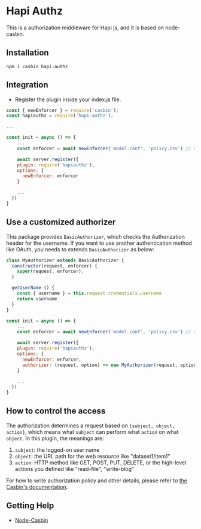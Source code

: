 # Hapi Authz

This is a authorization middleware for Hapi js, and it is based on node-casbin.

## Installation

```shell
npm i casbin hapi-authz
```

## Integration

- Register the plugin inside your index.js file.
```javascript
const { newEnforcer } = require('casbin');
const hapiauthz = require('hapi-authz');

...

const init = async () => {
    ...
    const enforcer = await newEnforcer('model.conf', 'policy.csv') // replace with your model and policy file location

    await server.register({  
    plugin: require('hapiauthz'),
    options: {
      newEnforcer: enforcer
    }

    ...
  })
}
```

## Use a customized authorizer

This package provides ``BasicAuthorizer``, which checks the Authorization header for the username.
If you want to use another authentication method like OAuth, you needs to extends ``BasicAuthorizer`` as below:

```js
class MyAuthorizer extends BasicAuthorizer {
  constructor(request, enforcer) {
    super(request, enforcer);
  }

  getUserName () {
    const { username } = this.request.credentials.username
    return username
  }
}

const init = async () => {
    ...
    const enforcer = await newEnforcer('model.conf', 'policy.csv') // replace with your model and policy file location

    await server.register({  
    plugin: require('hapiauthz'),
    options: {
      newEnforcer: enforcer,
      authorizer: (request, option) => new MyAuthorizer(request, option)
    }

    ...
  })
}
```


## How to control the access

The authorization determines a request based on ``{subject, object, action}``, which means what ``subject`` can perform what ``action`` on what ``object``. In this plugin, the meanings are:

1. ``subject``: the logged-on user name
2. ``object``: the URL path for the web resource like "dataset1/item1"
3. ``action``: HTTP method like GET, POST, PUT, DELETE, or the high-level actions you defined like "read-file", "write-blog"


For how to write authorization policy and other details, please refer to [the Casbin's documentation](https://casbin.org).

## Getting Help

- [Node-Casbin](https://github.com/casbin/node-casbin)